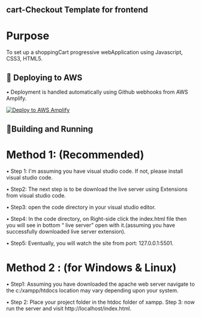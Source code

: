 ## cart-Checkout Template for frontend

# Purpose

To set up a shoppingCart progressive webApplication using Javascript, CSS3, HTML5.


## 🚢 Deploying to AWS

• Deployment is handled automatically using Github webhooks from AWS Amplify. 

[![Deploy to AWS Amplify](<img src="https://img.icons8.com/clouds/100/000000/amazon.png">)](https://master.d2ch2fvx0d4uah.amplifyapp.com/)


## 👷Building and Running


# Method 1: (Recommended)

• Step 1: I'm assuming you have visual studio code. If not, please install visual studio code.

• Step2: The next step is to be download the live server using Extensions from visual studio code.

• Step3: open the code directory in your visual studio editor.

• Step4: In the code directory, on Right-side click the index.html file then you will see in bottom “ live server” open with it.(assuming you have successfully downloaded live server extension).

• Step5: Eventually, you will watch the site from port: 127.0.0.1:5501.

# Method 2 : (for Windows & Linux)

• Step1: Assuming you have downloaded the apache web server navigate to the c:/xampp/htdocs
location may vary depending upon your system.

• Step 2: Place your project folder in the htdoc folder of xampp. Step 3: now run the server and visit http://localhost/index.html.
